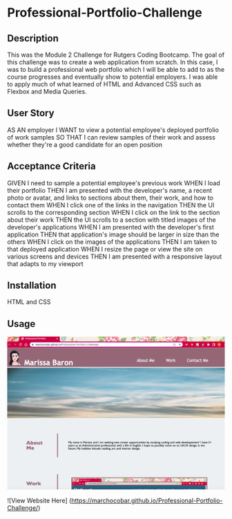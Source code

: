 # Professional-Portfolio-Challenge

## Description
This was the Module 2 Challenge for Rutgers Coding Bootcamp.
The goal of this challenge was to create a web application from scratch. In this case, I was to build a professional web portfolio which I will be able to add to as the course progresses and eventually show to potential employers. I was able to apply much of what learned of HTML and Advanced CSS such as Flexbox and Media Queries. 

## User Story
AS AN employer
I WANT to view a potential employee's deployed portfolio of work samples
SO THAT I can review samples of their work and assess whether they're a good candidate for an open position

## Acceptance Criteria 
GIVEN I need to sample a potential employee's previous work
WHEN I load their portfolio
THEN I am presented with the developer's name, a recent photo or avatar, and links to sections about them, their work, and how to contact them
WHEN I click one of the links in the navigation
THEN the UI scrolls to the corresponding section
WHEN I click on the link to the section about their work
THEN the UI scrolls to a section with titled images of the developer's applications
WHEN I am presented with the developer's first application
THEN that application's image should be larger in size than the others
WHEN I click on the images of the applications
THEN I am taken to that deployed application
WHEN I resize the page or view the site on various screens and devices
THEN I am presented with a responsive layout that adapts to my viewport

## Installation
HTML and CSS

## Usage

![Screenshot of deployed portfolio](/Images/Screen%20Shot%202022-08-25%20at%203.09.57%20PM.png)

![View Website Here] (https://marchocobar.github.io/Professional-Portfolio-Challenge/)